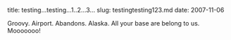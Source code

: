 title: testing...testing...1..2...3...
slug: testingtesting123.md
date: 2007-11-06


Groovy. Airport. Abandons. Alaska. All your base are belong to us. Mooooooo!